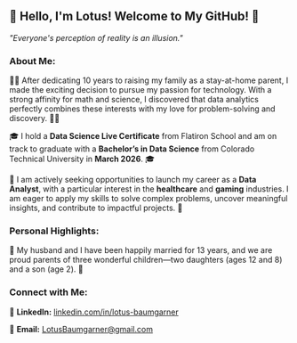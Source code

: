## 👋 Hello, I'm Lotus! Welcome to My GitHub! 👋  
*"Everyone's perception of reality is an illusion."*  

### About Me:  
👩‍💻 After dedicating 10 years to raising my family as a stay-at-home parent, I made the exciting decision to pursue my passion for technology. With a strong affinity for math and science, I discovered that data analytics perfectly combines these interests with my love for problem-solving and discovery. 👩‍💻  

🎓 I hold a **Data Science Live Certificate** from Flatiron School and am on track to graduate with a **Bachelor’s in Data Science** from Colorado Technical University in **March 2026**. 🎓  

🌟 I am actively seeking opportunities to launch my career as a **Data Analyst**, with a particular interest in the **healthcare** and **gaming** industries. I am eager to apply my skills to solve complex problems, uncover meaningful insights, and contribute to impactful projects. 🌟  

### Personal Highlights:  
🏡 My husband and I have been happily married for 13 years, and we are proud parents of three wonderful children—two daughters (ages 12 and 8) and a son (age 2). 🏡  

### Connect with Me:  
💼 **LinkedIn:** [linkedin.com/in/lotus-baumgarner](https://www.linkedin.com/in/lotus-baumgarner/)  

📧 **Email:** LotusBaumgarner@gmail.com  


<!---
Lotus-baumgarner/Lotus-baumgarner is a ✨ special ✨ repository because its `README.md` (this file) appears on your GitHub profile.
You can click the Preview link to take a look at your changes.
--->
